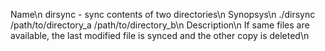 Name\n
  dirsync - sync contents of two directories\n
Synopsys\n
  ./dirsync /path/to/directory_a /path/to/directory_b\n
Description\n
  If same files are available, the last modified file is synced and the other copy is deleted\n
